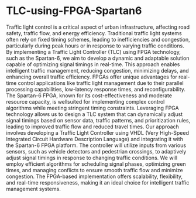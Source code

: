 # TLC-using-FPGA-Spartan6

Traffic light control is a critical aspect of urban infrastructure, affecting road safety, traffic flow, and energy efficiency. Traditional traffic light systems often rely on fixed timing schemes, leading to inefficiencies and congestion, particularly during peak hours or in response to varying traffic conditions. By implementing a Traffic Light Controller (TLC) using FPGA technology, such as the Spartan-6, we aim to develop a dynamic and adaptable solution capable of optimizing signal timings in real-time. This approach enables intelligent traffic management, reducing congestion, minimizing delays, and enhancing overall traffic efficiency.  FPGAs offer unique advantages for real-time control applications like traffic light management due to their parallel processing capabilities, low-latency response times, and reconfigurability. The Spartan-6 FPGA, known for its cost-effectiveness and moderate resource capacity, is wellsuited for implementing complex control algorithms while meeting stringent timing constraints. Leveraging FPGA technology allows us to design a TLC system that can dynamically adjust signal timings based on sensor data, traffic patterns, and prioritization rules, leading to improved traffic flow and reduced travel times. Our approach involves developing a Traffic Light Controller using VHDL (Very High-Speed Integrated Circuit Hardware Description Language) and integrating it with the Spartan-6 FPGA platform. The controller will utilize inputs from various sensors, such as vehicle detectors and pedestrian crossings, to adaptively adjust signal timings in response to changing traffic conditions. We will employ efficient algorithms for scheduling signal phases, optimizing green times, and managing conflicts to ensure smooth traffic flow and minimize congestion. The FPGA-based implementation offers scalability, flexibility, and real-time responsiveness, making it an ideal choice for intelligent traffic management systems.
